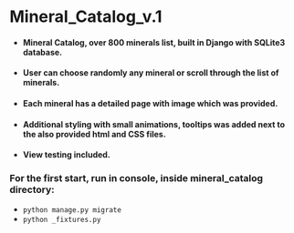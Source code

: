 # Mineral_Catalog_v.1

- #### Mineral Catalog, over 800 minerals list, built in Django with SQLite3 database. 
- #### User can choose randomly any mineral or scroll through the list of minerals.
- #### Each mineral has a detailed page with image which was provided.
- #### Additional styling with small animations, tooltips was added next to the also provided html and CSS files.
- #### View testing included.

### For the first start, run in console, inside mineral_catalog directory:
* ```python manage.py migrate```
* ```python _fixtures.py```
